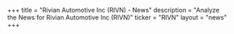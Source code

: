 +++
title = "Rivian Automotive Inc (RIVN) - News"
description = "Analyze the News for Rivian Automotive Inc (RIVN)"
ticker = "RIVN"
layout = "news"
+++


